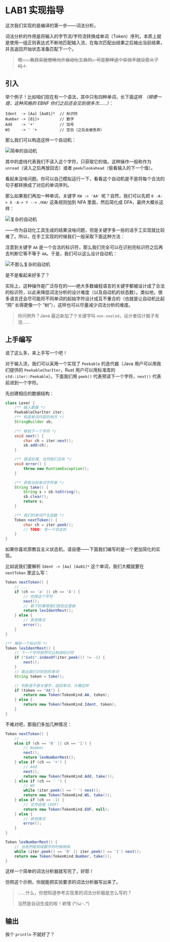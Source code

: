 # LAB1 实现指导

这次我们实现的是编译的第一步——词法分析。

词法分析的作用是将输入的字节流/字符流转换成单词（Token）序列，本质上就是使用一组正则表达式不断地匹配输入流，在每次匹配出结果之后输出当前结果，并且返回开始状态准备匹配下一个。

> ~~嗯……我其实挺想用允许自动化工具的，可是那样这个实验不就没意义了吗！~~

## 引入

举个例子！比如咱们现在有一个语法，其中只有四种单词，长下面这样 _（顺便一提，这种风格的 EBNF 你们之后还会见到很多次……）_：

```plaintext
Ident  -> [Aa] [Aa01]*  // 标识符
Number -> [01]+         // 数字
Add    -> '+'           // 加号
WS     -> ' '+          // 空白（之后会被丢弃）
```

那么我们可以构造这样一个自动机：

![简单的自动机](../res/azuki-guidebook-lex-basic.png)

其中的虚线代表我们不读入这个字符，只获取它的值。这种操作一般称作为 `unread`（读入之后再放回去）或者 `peek`/`lookahead`（偷看输入的下一个值）。

看起来没啥问题。你可以自己模拟运行一下，看看这个自动机是不是将每个合法的句子都转换成了对应的单词序列。

那么如果我们再加一种单词，关键字 `KW -> 'AA'` 呢？自然，我们可以先把 `0 -A-> X -A-> Y --> /KW/` 这条规则加到 NFA 里面，然后简化成 DFA，最终大概长这样：

![复杂的自动机](../res/azuki-guidebook-lex-extra.png)

——作为自动化工具生成的结果没啥问题，但是关键字多一些的话手工实现就比较难了。所以，在手工实现的时候我们一般采取下面这种方法：

注意到关键字 `AA` 是一个合法的标识符，那么我们完全可以在识别完标识符之后再去判断它等不等于 `AA`。于是，我们可以这么设计自动机：

![不那么复杂的自动机](../res/azuki-guidebook-lex-extra-simp.png)

是不是看起来好多了？

实际上，这种操作是广泛存在的——绝大多数编程语言的关键字都被设计成了合法的标识符，以此来降低词法分析的设计难度（以及自动机的状态数）。类似地，很多语言还会尽可能将不同单词的起始字符设计成互不重合的（也就是让自动机比起 “网” 长得更像一个 “树”），这样也可以尽量减少词法分析的难度。

> 你问例外？Java 最近新加了个关键字叫 `non-sealed`，设计者估计脑子有泡……

## 上手编写

说了这么多，来上手写一个吧！

对于输入流，我们可以采用一个实现了 `Peekable` 的迭代器（Java 用户可以用我们提供的 `PeekableCharIter`，Rust 用户可以用标准库的 `std::iter::Peekable`）。下面我们用 `peek()` 代表预读下一个字符，`next()` 代表前进到一个字符。

先创建相应的数据结构：

```java
class Lexer {
    /** 输入数据 */
    PeekableCharIter iter;
    /** 构造单词内容的地方 */
    StringBuilder sb;
    
    /** 移到下一个字符 */
    void next() {
        char ch = iter.next();
        sb.add(ch);
    }

    /** 错误处理，当然我们没有 */
    void error() {
        throw new RuntimeException();
    }

    /** 获取当前单词字符串 */
    String take() {
        String s = sb.toString();
        sb.clear();
        return s;
    }

    /** 我们的单词产生函数 */
    Token nextToken() {
        char ch = iter.peek();
        // TODO: 写一个状态机
    }
}
```

如果你喜欢原教旨主义状态机，请自便——下面我们编写的是一个更加简化的实现。

比如说我们要解析 `Ident -> [Aa] [Aa01]*` 这个单词，我们大概就要在 `nextToken` 里这么写：

```java
Token nextToken() {
    // ...
    if (ch == 'a' || ch == 'A') {
        // 吃掉这个字符
        next();
        // 剩下的事情我们放到这里做
        return lexIdentRest();
    } else {
        // 其他情况
        error();
    }
}

/** 解析一个标识符 */
Token lexIdentRest() {
    // 下一个字符依然可以构成标识符
    if ("Aa01".indexOf(iter.peek()) != -1) {
        next();
    }
    // 取出我们识别到的单词
    String token = take();

    // 判断是不是关键字，返回单词，大概这样
    if (token == "AA") {
        return new Token(TokenKind.AA, token);
    } else {
        return new Token(TokenKind.Ident, token);
    }
}
```

不难对吧，那我们多加几种情况：

```java
Token nextToken() {
    // ...
    else if (ch == '0' || ch == '1') {
        // Number
        next();
        return lexNumberRest();
    } else if (ch == '+') {
        // Add
        next();
        return new Token(TokenKind.Add, take());
    } else if (ch == ' ') {
        // WS
        while (iter.peek() == ' ') next();
        return new Token(TokenKind.WS, take());
    } else if (ch == -1) {
        // 文件结尾 (EOF)
        return new Token(TokenKind.EOF, null);
    } else {
        // 其他情况
        error();
    }
}

Token lexNumberRest() {
    // 当依然能构成数字的时候继续
    while (iter.peek() == '0' || iter.peek() == '1') next();
    return new Token(TokenKind.Number, take());
}
```

这样一个简单的词法分析器就写完了，好耶！

仿照这个示例，你就能把实验要求的词法分析器写出来了。

> ……什么，你想知道参考实现里的词法分析器是怎么写的？
> 
> 当然是自动生成的啦！欸嘿 (\*/ω＼\*)

## 输出

挨个 `println` 不就好了？
